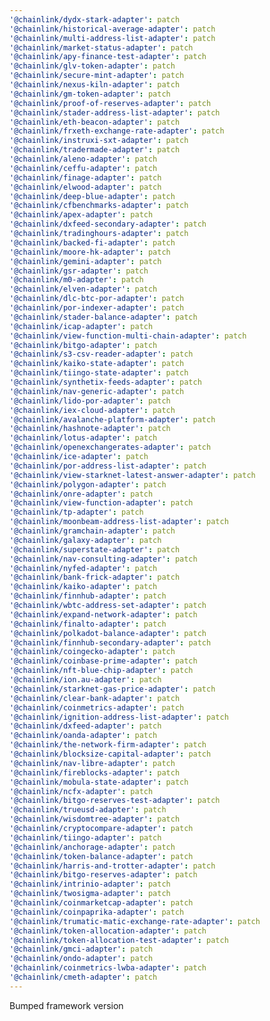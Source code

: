 ```yaml
---
'@chainlink/dydx-stark-adapter': patch
'@chainlink/historical-average-adapter': patch
'@chainlink/multi-address-list-adapter': patch
'@chainlink/market-status-adapter': patch
'@chainlink/apy-finance-test-adapter': patch
'@chainlink/glv-token-adapter': patch
'@chainlink/secure-mint-adapter': patch
'@chainlink/nexus-kiln-adapter': patch
'@chainlink/gm-token-adapter': patch
'@chainlink/proof-of-reserves-adapter': patch
'@chainlink/stader-address-list-adapter': patch
'@chainlink/eth-beacon-adapter': patch
'@chainlink/frxeth-exchange-rate-adapter': patch
'@chainlink/instruxi-sxt-adapter': patch
'@chainlink/tradermade-adapter': patch
'@chainlink/aleno-adapter': patch
'@chainlink/ceffu-adapter': patch
'@chainlink/finage-adapter': patch
'@chainlink/elwood-adapter': patch
'@chainlink/deep-blue-adapter': patch
'@chainlink/cfbenchmarks-adapter': patch
'@chainlink/apex-adapter': patch
'@chainlink/dxfeed-secondary-adapter': patch
'@chainlink/tradinghours-adapter': patch
'@chainlink/backed-fi-adapter': patch
'@chainlink/moore-hk-adapter': patch
'@chainlink/gemini-adapter': patch
'@chainlink/gsr-adapter': patch
'@chainlink/m0-adapter': patch
'@chainlink/elven-adapter': patch
'@chainlink/dlc-btc-por-adapter': patch
'@chainlink/por-indexer-adapter': patch
'@chainlink/stader-balance-adapter': patch
'@chainlink/icap-adapter': patch
'@chainlink/view-function-multi-chain-adapter': patch
'@chainlink/bitgo-adapter': patch
'@chainlink/s3-csv-reader-adapter': patch
'@chainlink/kaiko-state-adapter': patch
'@chainlink/tiingo-state-adapter': patch
'@chainlink/synthetix-feeds-adapter': patch
'@chainlink/nav-generic-adapter': patch
'@chainlink/lido-por-adapter': patch
'@chainlink/iex-cloud-adapter': patch
'@chainlink/avalanche-platform-adapter': patch
'@chainlink/hashnote-adapter': patch
'@chainlink/lotus-adapter': patch
'@chainlink/openexchangerates-adapter': patch
'@chainlink/ice-adapter': patch
'@chainlink/por-address-list-adapter': patch
'@chainlink/view-starknet-latest-answer-adapter': patch
'@chainlink/polygon-adapter': patch
'@chainlink/onre-adapter': patch
'@chainlink/view-function-adapter': patch
'@chainlink/tp-adapter': patch
'@chainlink/moonbeam-address-list-adapter': patch
'@chainlink/gramchain-adapter': patch
'@chainlink/galaxy-adapter': patch
'@chainlink/superstate-adapter': patch
'@chainlink/nav-consulting-adapter': patch
'@chainlink/nyfed-adapter': patch
'@chainlink/bank-frick-adapter': patch
'@chainlink/kaiko-adapter': patch
'@chainlink/finnhub-adapter': patch
'@chainlink/wbtc-address-set-adapter': patch
'@chainlink/expand-network-adapter': patch
'@chainlink/finalto-adapter': patch
'@chainlink/polkadot-balance-adapter': patch
'@chainlink/finnhub-secondary-adapter': patch
'@chainlink/coingecko-adapter': patch
'@chainlink/coinbase-prime-adapter': patch
'@chainlink/nft-blue-chip-adapter': patch
'@chainlink/ion.au-adapter': patch
'@chainlink/starknet-gas-price-adapter': patch
'@chainlink/clear-bank-adapter': patch
'@chainlink/coinmetrics-adapter': patch
'@chainlink/ignition-address-list-adapter': patch
'@chainlink/dxfeed-adapter': patch
'@chainlink/oanda-adapter': patch
'@chainlink/the-network-firm-adapter': patch
'@chainlink/blocksize-capital-adapter': patch
'@chainlink/nav-libre-adapter': patch
'@chainlink/fireblocks-adapter': patch
'@chainlink/mobula-state-adapter': patch
'@chainlink/ncfx-adapter': patch
'@chainlink/bitgo-reserves-test-adapter': patch
'@chainlink/trueusd-adapter': patch
'@chainlink/wisdomtree-adapter': patch
'@chainlink/cryptocompare-adapter': patch
'@chainlink/tiingo-adapter': patch
'@chainlink/anchorage-adapter': patch
'@chainlink/token-balance-adapter': patch
'@chainlink/harris-and-trotter-adapter': patch
'@chainlink/bitgo-reserves-adapter': patch
'@chainlink/intrinio-adapter': patch
'@chainlink/twosigma-adapter': patch
'@chainlink/coinmarketcap-adapter': patch
'@chainlink/coinpaprika-adapter': patch
'@chainlink/trumatic-matic-exchange-rate-adapter': patch
'@chainlink/token-allocation-adapter': patch
'@chainlink/token-allocation-test-adapter': patch
'@chainlink/gmci-adapter': patch
'@chainlink/ondo-adapter': patch
'@chainlink/coinmetrics-lwba-adapter': patch
'@chainlink/cmeth-adapter': patch
---
```


Bumped framework version
